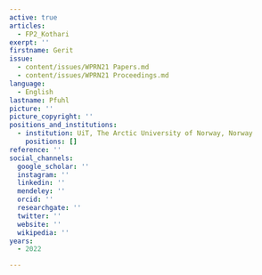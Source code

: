 ```yaml
---
active: true
articles:
  - FP2_Kothari
exerpt: ''
firstname: Gerit
issue:
  - content/issues/WPRN21 Papers.md
  - content/issues/WPRN21 Proceedings.md
language:
  - English
lastname: Pfuhl
picture: ''
picture_copyright: ''
positions_and_institutions:
  - institution: UiT, The Arctic University of Norway, Norway
    positions: []
reference: ''
social_channels:
  google_scholar: ''
  instagram: ''
  linkedin: ''
  mendeley: ''
  orcid: ''
  researchgate: ''
  twitter: ''
  website: ''
  wikipedia: ''
years:
  - 2022

---
```

